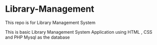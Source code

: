# Library-Management
This repo is for Library Management System

This is basic Library Management System Application using HTML , CSS and PHP 
Mysql as the database






